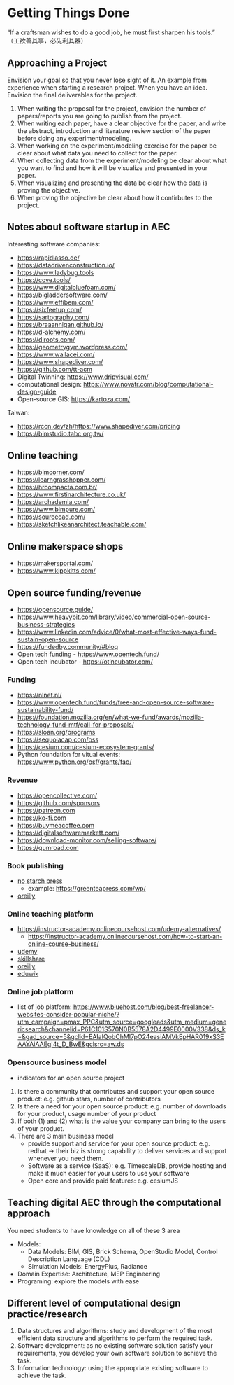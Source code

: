 # Getting Things Done
“If a craftsman wishes to do a good job, he must first sharpen his tools.” （工欲善其事，必先利其器）

## Approaching a Project 
Envision your goal so that you never lose sight of it. An example from experience when starting a research project. When you have an idea. Envision the final deliverables for the project.
1. When writing the proposal for the project, envision the number of papers/reports you are going to publish from the project.
2. When writing each paper, have a clear objective for the paper, and write the abstract, introduction and literature review section of the paper before doing any experiment/modeling.
3. When working on the experiment/modeling exercise for the paper be clear about what data you need to collect for the paper.
4. When collecting data from the experiment/modeling be clear about what you want to find and how it will be visualize and presented in your paper.
5. When visualizing and presenting the data be clear how the data is proving the objective.
6. When proving the objective be clear about how it contirbutes to the project.

## Notes about software startup in AEC
Interesting software companies:
- https://rapidlasso.de/
- https://datadrivenconstruction.io/
- https://www.ladybug.tools
- https://cove.tools/
- https://www.digitalbluefoam.com/
- https://bigladdersoftware.com/
- https://www.effibem.com/
- https://sixfeetup.com/
- https://sartography.com/
- https://braaannigan.github.io/
- https://d-alchemy.com/
- https://diroots.com/
- https://geometrygym.wordpress.com/
- https://www.wallacei.com/
- https://www.shapediver.com/
- https://github.com/tt-acm
- Digital Twinning: https://www.dripvisual.com/
- computational design: https://www.novatr.com/blog/computational-design-guide
- Open-source GIS: https://kartoza.com/

Taiwan:
- https://rccn.dev/zh/https://www.shapediver.com/pricing
- https://bimstudio.tabc.org.tw/

## Online teaching 
- https://bimcorner.com/
- https://learngrasshopper.com/
- https://hrcompacta.com.br/
- https://www.firstinarchitecture.co.uk/
- https://archademia.com/
- https://www.bimpure.com/
- https://sourcecad.com/
- https://sketchlikeanarchitect.teachable.com/

## Online makerspace shops
- https://makersportal.com/
- https://www.kippkitts.com/

## Open source funding/revenue
- https://opensource.guide/
- https://www.heavybit.com/library/video/commercial-open-source-business-strategies
- https://www.linkedin.com/advice/0/what-most-effective-ways-fund-sustain-open-source
- https://fundedby.community/#blog
- Open tech funding - https://www.opentech.fund/
- Open tech incubator - https://otincubator.com/

### Funding
- https://nlnet.nl/
- https://www.opentech.fund/funds/free-and-open-source-software-sustainability-fund/
- https://foundation.mozilla.org/en/what-we-fund/awards/mozilla-technology-fund-mtf/call-for-proposals/
- https://sloan.org/programs
- https://sequoiacap.com/oss
- https://cesium.com/cesium-ecosystem-grants/
- Python foundation for vitual events: https://www.python.org/psf/grants/faq/

### Revenue
- https://opencollective.com/
- https://github.com/sponsors
- https://patreon.com
- https://ko-fi.com
- https://buymeacoffee.com
- https://digitalsoftwaremarkett.com/
- https://download-monitor.com/selling-software/
- https://gumroad.com 

### Book publishing
- [no starch press](https://nostarch.com/writeforus)
    - example: https://greenteapress.com/wp/
- [oreilly](https://www.oreilly.com/work-with-us.html)

### Online teaching platform
- https://instructor-academy.onlinecoursehost.com/udemy-alternatives/
    - https://instructor-academy.onlinecoursehost.com/how-to-start-an-online-course-business/
- [udemy](https://www.udemy.com/)
- [skillshare](https://www.skillshare.com/en/)
- [oreilly](https://www.oreilly.com/work-with-us.html)
- [eduwik](https://eduwik.com/)

### Online job platform
- list of job platform: https://www.bluehost.com/blog/best-freelancer-websites-consider-popular-niche/?utm_campaign=pmax_PPC&utm_source=googleads&utm_medium=genericsearch&channelid=P61C101S570N0B5578A2D4499E0000V338&ds_k=&gad_source=5&gclid=EAIaIQobChMI7pO24easiAMVkEpHAR019xS3EAAYAiAAEgI4t_D_BwE&gclsrc=aw.ds

### Opensource business model
- indicators for an open source project 
1. Is there a community that contributes and support your open source product: e.g. github stars, number of contributors
2. Is there a need for your open source product: e.g. number of downloads for your product, usage number of your product
3. If both (1) and (2) what is the value your company can bring to the users of your product.
4. There are 3 main business model
    - provide support and service for your open source product: e.g. redhat -> their biz is strong capability to deliver services and support whenever you need them.
    - Software as a service (SaaS): e.g. TimescaleDB, provide hosting and make it much easier for your users to use your software
    - Open core and provide paid features: e.g. cesiumJS 

## Teaching digital AEC through the computational approach
You need students to have knowledge on all of these 3 area
- Models: 
    - Data Models: BIM, GIS, Brick Schema, OpenStudio Model, Control Description Language (CDL)
    - Simulation Models: EnergyPlus, Radiance
- Domain Expertise: Architecture, MEP Engineering 
- Programing: explore the models with ease

## Different level of computational design practice/research
1. Data structures and algorithms: study and development of the most efficient data structure and algorithms to perform the required task.
2. Software development: as no existing software solution satisfy your requirements, you develop your own software solution to achieve the task.
3. Information technology: using the appropriate existing software to achieve the task.

